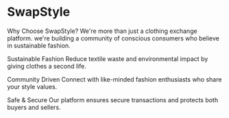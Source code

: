 # SwapStyle
Why Choose SwapStyle?
We're more than just a clothing exchange platform. we're building a community of conscious consumers who believe in sustainable fashion.

Sustainable Fashion
Reduce textile waste and environmental impact by giving clothes a second life.

Community Driven
Connect with like-minded fashion enthusiasts who share your style values.

Safe & Secure
Our platform ensures secure transactions and protects both buyers and sellers.
